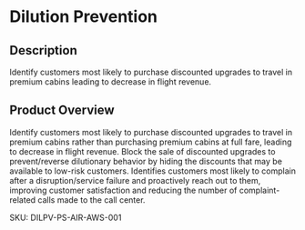 #  Dilution Prevention

## Description
  Identify customers most likely to purchase discounted upgrades to travel in premium cabins leading to decrease in flight revenue. 

## Product Overview
 Identify customers most likely to purchase discounted upgrades to travel in premium cabins rather than purchasing premium cabins at full fare, leading to decrease in flight revenue. Block the sale of discounted upgrades to prevent/reverse dilutionary behavior by hiding the discounts that may be available to low-risk customers. Identifies customers most likely to complain after a disruption/service failure and proactively reach out to them, improving customer satisfaction and reducing the number of complaint-related calls made to the call center. 
 
SKU: DILPV-PS-AIR-AWS-001

